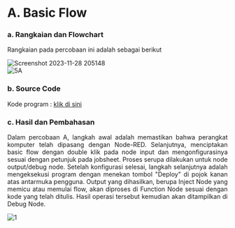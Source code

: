 # A. Basic Flow

### a. Rangkaian dan Flowchart

Rangkaian pada percobaan ini adalah sebagai berikut

![Screenshot 2023-11-28 205148](https://github.com/AmaliaPrisca/SISTEMEMBEDDED/assets/145273945/3be2d2a5-3820-498b-a084-c743791bda78)
<br>
![5A](https://github.com/AmaliaPrisca/SISTEMEMBEDDED/assets/145273945/87f49075-4869-437c-9b50-de4d20a76e24)



### b. Source Code
Kode program : <a href="PWM/PWM_1/PWM_1.ino">klik di sini</a>

### c. Hasil dan Pembahasan

<p align="justify">Dalam percobaan A, langkah awal adalah memastikan bahwa perangkat komputer telah dipasang dengan Node-RED. Selanjutnya, menciptakan basic flow dengan double klik pada node input dan mengonfigurasinya sesuai dengan petunjuk pada jobsheet. Proses serupa dilakukan untuk node output/debug node. Setelah konfigurasi selesai, langkah selanjutnya adalah mengeksekusi program dengan menekan tombol "Deploy" di pojok kanan atas antarmuka pengguna. Output yang dihasilkan, berupa Inject Node yang memicu atau memulai flow, akan diproses di Function Node sesuai dengan kode yang telah ditulis. Hasil operasi tersebut kemudian akan ditampilkan di Debug Node.

![1](https://github.com/AmaliaPrisca/SISTEMEMBEDDED/assets/145273945/de859e19-0d91-47c9-9d01-8d4e5529c93d)



